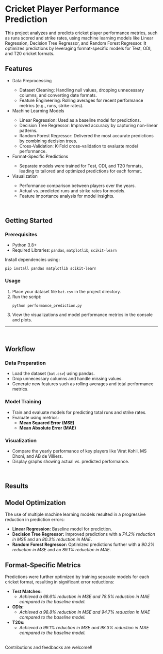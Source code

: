 <h1>Cricket Player Performance Prediction</h1>
    <p>
        This project analyzes and predicts cricket player performance metrics, such as runs scored 
        and strike rates, using machine learning models like Linear Regression, Decision Tree Regressor, 
        and Random Forest Regressor. It optimizes predictions by leveraging format-specific models for 
        Test, ODI, and T20 cricket formats.
    </p>
   <h2> Features </h2>
   <ul>
     <li> Data Preprocessing </li>
       <ul>
          <li>Dataset Cleaning: Handling null values, dropping unnecessary columns, and converting date formats.</li>
          <li>Feature Engineering: Rolling averages for recent performance metrics (e.g., runs, strike rates).</li>
       </ul>
    <li>Machine Learning Models</li>
       <ul>
          <li>Linear Regression: Used as a baseline model for predictions.</li>
          <li>Decision Tree Regressor: Improved accuracy by capturing non-linear patterns.</li>
          <li>Random Forest Regressor: Delivered the most accurate predictions by combining decision trees.</li>
          <li>Cross-Validation: K-Fold cross-validation to evaluate model performance.</li>
       </ul>
    <li>Format-Specific Predictions</li>
           <ul>
               <li>Separate models were trained for Test, ODI, and T20 formats, leading to tailored and optimized predictions for each format.</li>
           </ul>
    <li>Visualization </li>
       <ul>
           <li>Performance comparison between players over the years.</li>
           <li>Actual vs. predicted runs and strike rates for models.</li>
           <li>Feature importance analysis for model insights.</li>
       </ul>
   </ul>
   <br>
   <h2>Getting Started</h2>

<h3>Prerequisites</h3>
<ul>
    <li>Python 3.8+</li>
    <li>Required Libraries: <code>pandas</code>, <code>matplotlib</code>, <code>scikit-learn</code></li>
</ul>

<p>Install dependencies using:</p>
<pre><code>pip install pandas matplotlib scikit-learn</code></pre>

<h3>Usage</h3>
<ol>
    <li>Place your dataset file <code>bat.csv</code> in the project directory.</li>
    <li>Run the script:
        <pre><code>python performance_prediction.py</code></pre>
    </li>
    <li>View the visualizations and model performance metrics in the console and plots.</li>
</ol>

<hr>
<br>
<h2>Workflow</h2>

<h3>Data Preparation</h3>
<ul>
    <li>Load the dataset (<code>bat.csv</code>) using pandas.</li>
    <li>Drop unnecessary columns and handle missing values.</li>
    <li>Generate new features such as rolling averages and total performance metrics.</li>
</ul>

<h3>Model Training</h3>
<ul>
    <li>Train and evaluate models for predicting total runs and strike rates.</li>
    <li>Evaluate using metrics:
        <ul>
            <li><strong>Mean Squared Error (MSE)</strong></li>
            <li><strong>Mean Absolute Error (MAE)</strong></li>
        </ul>
    </li>
</ul>

<h3>Visualization</h3>
<ul>
    <li>Compare the yearly performance of key players like Virat Kohli, MS Dhoni, and AB de Villiers.</li>
    <li>Display graphs showing actual vs. predicted performance.</li>
</ul>
<br>
<h2>Results</h2>
    <h2>Model Optimization</h2>
    <p>
        The use of multiple machine learning models resulted in a progressive reduction in prediction errors:
    </p>
    <ul>
        <li><strong>Linear Regression:</strong> Baseline model for prediction.</li>
        <li>
            <strong>Decision Tree Regressor:</strong> Improved predictions with a 
            <em>74.2% reduction in MSE</em> and an <em>80.3% reduction in MAE</em>.
        </li>
        <li>
            <strong>Random Forest Regressor:</strong> Optimized predictions further with a 
            <em>90.2% reduction in MSE</em> and an <em>89.1% reduction in MAE</em>.
        </li>
    </ul>
    <h2>Format-Specific Metrics</h2>
    <p>
        Predictions were further optimized by training separate models for each cricket format, 
        resulting in significant error reductions:
    </p>
    <ul>
        <li><strong>Test Matches:</strong>
            <ul>
                <li><em>Achieved a 68.6% reduction in MSE and 78.5% reduction in MAE compared to the baseline model.</em></li>
            </ul>
        </li>
        <li><strong>ODIs:</strong>
            <ul>
                <li><em>Achieved a 98.8% reduction in MSE and 94.7% reduction in MAE compared to the baseline model.</em></li>
            </ul>
        </li>
        <li><strong>T20s:</strong>
            <ul>
                <li><em>Achieved a 99.1% reduction in MSE and 98.3% reduction in MAE compared to the baseline model.</em></li>
            </ul>
        </li>
    </ul>
    <br>
Contributions and feedbacks are welcome!!
